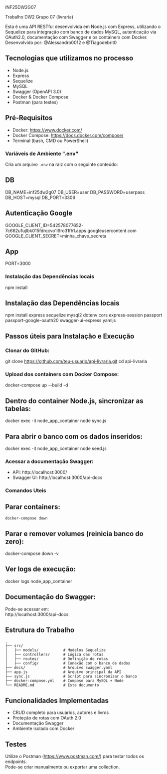 INF25DW2G07

Trabalho DW2 Grupo 07 (livraria)

Esta é uma API RESTful desenvolvida em Node.js com Express, utilizando o Sequelize para integração com banco de dados MySQL, autenticação via OAuth2.0, documentação com Swagger e os containers com Docker.  
Desenvolvido por: @Alessandro0012 e @Tiagodebrit0

## Tecnologias que utilizamos no processo
- Node.js  
- Express  
- Sequelize  
- MySQL  
- Swagger (OpenAPI 3.0)  
- Docker & Docker Compose  
- Postman (para testes)

## Pré-Requisitos
- Docker: https://www.docker.com/  
- Docker Compose: https://docs.docker.com/compose/  
- Terminal (bash, CMD ou PowerShell)

### Variáveis de Ambiente ".env"
Cria um arquivo `.env` na raiz com o seguinte conteúdo:

## DB
DB_NAME=inf25dw2g07
DB_USER=user
DB_PASSWORD=userpass
DB_HOST=mysql
DB_PORT=3306

## Autenticação Google
GOOGLE_CLIENT_ID=542578077652-7c662u1ujlbk015fdrqcvo1i9ro31fh1.apps.googleusercontent.com
GOOGLE_CLIENT_SECRET=minha_chave_secreta

## App
PORT=3000

### Instalação das Dependências locais
npm install

## Instalação das Dependências locais
npm install express sequelize mysql2 dotenv cors express-session passport passport-google-oauth20 swagger-ui-express yamljs

## Passos úteis para Instalação e Execução

### Clonar do GitHub:

git clone https://github.com/teu-usuario/api-livraria.git
cd api-livraria

### Upload dos containers com Docker Compose:
docker-compose up --build -d

## Dentro do container Node.js, sincronizar as tabelas:
docker exec -it node_app_container node sync.js

## Para abrir o banco com os dados inseridos:
docker exec -it node_app_container node seed.js

### Acessar a documentação Swagger:
- API: http://localhost:3000/  
- Swagger UI: http://localhost:3000/api-docs

###  Comandos Uteis
## Parar containers:
```
docker-compose down
```
## Parar e remover volumes (reinicia banco do zero):
docker-compose down -v

## Ver logs de execução:
docker logs node_app_container

## Documentação do Swagger:
Pode-se acessar em:  
http://localhost:3000/api-docs

## Estrutura do Trabalho
```
.
├── src/
│   ├── models/           # Modelos Sequelize
│   ├── controllers/      # Lógica das rotas
│   ├── routes/           # Definição de rotas
│   ├── config/           # Conexão com o banco de dados
├── docs/                 # Arquivo swagger.yaml
├── app.js                # Arquivo principal da API
├── sync.js               # Script para sincronizar o banco
├── docker-compose.yml    # Compose para MySQL + Node
└── README.md             # Este documento
```

## Funcionalidades Implementadas
- CRUD completo para usuários, autores e livros  
- Proteção de rotas com OAuth 2.0  
- Documentação Swagger  
- Ambiente isolado com Docker

## Testes
Utilize o Postman (https://www.postman.com/) para testar todos os endpoints.  
Pode-se criar manualmente ou exportar uma collection.
